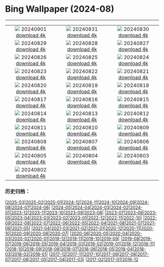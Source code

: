 # Bing Wallpaper (2024-08)
**************
| | | |
|:-:|:-:|:-:|
| ![](https://www.bing.com/th?id=OHR.ThamesLondon_ES-ES4307363719_1920x1080.jpg) 20240901 [download 4k](https://www.bing.com/th?id=OHR.ThamesLondon_ES-ES4307363719_UHD.jpg) | ![](https://www.bing.com/th?id=OHR.DjanetAlgeria_ES-ES4121297619_1920x1080.jpg) 20240831 [download 4k](https://www.bing.com/th?id=OHR.DjanetAlgeria_ES-ES4121297619_UHD.jpg) | ![](https://www.bing.com/th?id=OHR.WhaleSharkDay_ES-ES3843560533_1920x1080.jpg) 20240830 [download 4k](https://www.bing.com/th?id=OHR.WhaleSharkDay_ES-ES3843560533_UHD.jpg) |
| ![](https://www.bing.com/th?id=OHR.CastellfollitSpain_ES-ES3608395320_1920x1080.jpg) 20240829 [download 4k](https://www.bing.com/th?id=OHR.CastellfollitSpain_ES-ES3608395320_UHD.jpg) | ![](https://www.bing.com/th?id=OHR.ParalympicsParis_ES-ES7310525546_1920x1080.jpg) 20240828 [download 4k](https://www.bing.com/th?id=OHR.ParalympicsParis_ES-ES7310525546_UHD.jpg) | ![](https://www.bing.com/th?id=OHR.YoungCaiman_ES-ES2920526153_1920x1080.jpg) 20240827 [download 4k](https://www.bing.com/th?id=OHR.YoungCaiman_ES-ES2920526153_UHD.jpg) |
| ![](https://www.bing.com/th?id=OHR.PalmyraAtoll_ES-ES2724340692_1920x1080.jpg) 20240826 [download 4k](https://www.bing.com/th?id=OHR.PalmyraAtoll_ES-ES2724340692_UHD.jpg) | ![](https://www.bing.com/th?id=OHR.VelaAmericaCupBarcelona_ES-ES7829816830_1920x1080.jpg) 20240825 [download 4k](https://www.bing.com/th?id=OHR.VelaAmericaCupBarcelona_ES-ES7829816830_UHD.jpg) | ![](https://www.bing.com/th?id=OHR.KatahdinWoods_ES-ES2494481024_1920x1080.jpg) 20240824 [download 4k](https://www.bing.com/th?id=OHR.KatahdinWoods_ES-ES2494481024_UHD.jpg) |
| ![](https://www.bing.com/th?id=OHR.PrasatPhanom_ES-ES2130106694_1920x1080.jpg) 20240823 [download 4k](https://www.bing.com/th?id=OHR.PrasatPhanom_ES-ES2130106694_UHD.jpg) | ![](https://www.bing.com/th?id=OHR.OceanCityMD_ES-ES9167700401_1920x1080.jpg) 20240822 [download 4k](https://www.bing.com/th?id=OHR.OceanCityMD_ES-ES9167700401_UHD.jpg) | ![](https://www.bing.com/th?id=OHR.NazcaBooby_ES-ES8963082511_1920x1080.jpg) 20240821 [download 4k](https://www.bing.com/th?id=OHR.NazcaBooby_ES-ES8963082511_UHD.jpg) |
| ![](https://www.bing.com/th?id=OHR.TetonSunrise_ES-ES8184610803_1920x1080.jpg) 20240820 [download 4k](https://www.bing.com/th?id=OHR.TetonSunrise_ES-ES8184610803_UHD.jpg) | ![](https://www.bing.com/th?id=OHR.RegataSanGines_ES-ES7871203072_1920x1080.jpg) 20240819 [download 4k](https://www.bing.com/th?id=OHR.RegataSanGines_ES-ES7871203072_UHD.jpg) | ![](https://www.bing.com/th?id=OHR.HuntingtonBeach_ES-ES7631067128_1920x1080.jpg) 20240818 [download 4k](https://www.bing.com/th?id=OHR.HuntingtonBeach_ES-ES7631067128_UHD.jpg) |
| ![](https://www.bing.com/th?id=OHR.SemanaGrandeBilbao_ES-ES1226526692_1920x1080.jpg) 20240817 [download 4k](https://www.bing.com/th?id=OHR.SemanaGrandeBilbao_ES-ES1226526692_UHD.jpg) | ![](https://www.bing.com/th?id=OHR.JapanRollerCoaster_ES-ES7314617149_1920x1080.jpg) 20240816 [download 4k](https://www.bing.com/th?id=OHR.JapanRollerCoaster_ES-ES7314617149_UHD.jpg) | ![](https://www.bing.com/th?id=OHR.HangCave_ES-ES4781129979_1920x1080.jpg) 20240815 [download 4k](https://www.bing.com/th?id=OHR.HangCave_ES-ES4781129979_UHD.jpg) |
| ![](https://www.bing.com/th?id=OHR.WatarrkaLizard_ES-ES4079653001_1920x1080.jpg) 20240814 [download 4k](https://www.bing.com/th?id=OHR.WatarrkaLizard_ES-ES4079653001_UHD.jpg) | ![](https://www.bing.com/th?id=OHR.DugiOtokCroatia_ES-ES3602010890_1920x1080.jpg) 20240813 [download 4k](https://www.bing.com/th?id=OHR.DugiOtokCroatia_ES-ES3602010890_UHD.jpg) | ![](https://www.bing.com/th?id=OHR.ElephantsAmboseli_ES-ES1712423219_1920x1080.jpg) 20240812 [download 4k](https://www.bing.com/th?id=OHR.ElephantsAmboseli_ES-ES1712423219_UHD.jpg) |
| ![](https://www.bing.com/th?id=OHR.TofinoVancouver_ES-ES1346437270_1920x1080.jpg) 20240811 [download 4k](https://www.bing.com/th?id=OHR.TofinoVancouver_ES-ES1346437270_UHD.jpg) | ![](https://www.bing.com/th?id=OHR.JoshuaTreeNP_ES-ES0806309217_1920x1080.jpg) 20240810 [download 4k](https://www.bing.com/th?id=OHR.JoshuaTreeNP_ES-ES0806309217_UHD.jpg) | ![](https://www.bing.com/th?id=OHR.IncaRuinPeru_ES-ES0427536842_1920x1080.jpg) 20240809 [download 4k](https://www.bing.com/th?id=OHR.IncaRuinPeru_ES-ES0427536842_UHD.jpg) |
| ![](https://www.bing.com/th?id=OHR.SpottedOwlet_ES-ES9381508477_1920x1080.jpg) 20240808 [download 4k](https://www.bing.com/th?id=OHR.SpottedOwlet_ES-ES9381508477_UHD.jpg) | ![](https://www.bing.com/th?id=OHR.MichiganLighthouse_ES-ES4793488515_1920x1080.jpg) 20240807 [download 4k](https://www.bing.com/th?id=OHR.MichiganLighthouse_ES-ES4793488515_UHD.jpg) | ![](https://www.bing.com/th?id=OHR.MolokiniHawaii_ES-ES4650038553_1920x1080.jpg) 20240806 [download 4k](https://www.bing.com/th?id=OHR.MolokiniHawaii_ES-ES4650038553_UHD.jpg) |
| ![](https://www.bing.com/th?id=OHR.HertfordshireLavender_ES-ES4413532305_1920x1080.jpg) 20240805 [download 4k](https://www.bing.com/th?id=OHR.HertfordshireLavender_ES-ES4413532305_UHD.jpg) | ![](https://www.bing.com/th?id=OHR.RomeriaVikinga_ES-ES4247544127_1920x1080.jpg) 20240804 [download 4k](https://www.bing.com/th?id=OHR.RomeriaVikinga_ES-ES4247544127_UHD.jpg) | ![](https://www.bing.com/th?id=OHR.DescensodelSella_ES-ES4018014092_1920x1080.jpg) 20240803 [download 4k](https://www.bing.com/th?id=OHR.DescensodelSella_ES-ES4018014092_UHD.jpg) |
| ![](https://www.bing.com/th?id=OHR.TrunkBay_ES-ES3941681202_1920x1080.jpg) 20240802 [download 4k](https://www.bing.com/th?id=OHR.TrunkBay_ES-ES3941681202_UHD.jpg) |  |  |

### 历史归档：

|[2025-03](/../2025-03/2025-03.md)|[2025-02](/../2025-02/2025-02.md)|[2025-01](/../2025-01/2025-01.md)|[2024-12](/../2024-12/2024-12.md)|[2024-11](/../2024-11/2024-11.md)|[2024-10](/../2024-10/2024-10.md)|[2024-09](/../2024-09/2024-09.md)|[2024-08](/2024-08.md)|[2024-07](/../2024-07/2024-07.md)|[2024-06](/../2024-06/2024-06.md)|
|[2024-05](/../2024-05/2024-05.md)|[2024-04](/../2024-04/2024-04.md)|[2024-03](/../2024-03/2024-03.md)|[2024-02](/../2024-02/2024-02.md)|[2024-01](/../2024-01/2024-01.md)|[2023-12](/../2023-12/2023-12.md)|[2023-11](/../2023-11/2023-11.md)|[2023-10](/../2023-10/2023-10.md)|[2023-09](/../2023-09/2023-09.md)|[2023-08](/../2023-08/2023-08.md)|
|[2023-07](/../2023-07/2023-07.md)|[2023-06](/../2023-06/2023-06.md)|[2023-05](/../2023-05/2023-05.md)|[2023-04](/../2023-04/2023-04.md)|[2023-03](/../2023-03/2023-03.md)|[2023-02](/../2023-02/2023-02.md)|[2023-01](/../2023-01/2023-01.md)|[2022-12](/../2022-12/2022-12.md)|[2022-11](/../2022-11/2022-11.md)|[2022-10](/../2022-10/2022-10.md)|
|[2022-09](/../2022-09/2022-09.md)|[2022-08](/../2022-08/2022-08.md)|[2022-07](/../2022-07/2022-07.md)|[2022-06](/../2022-06/2022-06.md)|[2022-05](/../2022-05/2022-05.md)|[2022-04](/../2022-04/2022-04.md)|[2021-08](/../2021-08/2021-08.md)|[2021-07](/../2021-07/2021-07.md)|[2021-06](/../2021-06/2021-06.md)|[2021-05](/../2021-05/2021-05.md)|
|[2021-04](/../2021-04/2021-04.md)|[2021-03](/../2021-03/2021-03.md)|[2021-02](/../2021-02/2021-02.md)|[2021-01](/../2021-01/2021-01.md)|[2020-12](/../2020-12/2020-12.md)|[2020-11](/../2020-11/2020-11.md)|[2020-10](/../2020-10/2020-10.md)|[2020-09](/../2020-09/2020-09.md)|[2020-08](/../2020-08/2020-08.md)|[2020-07](/../2020-07/2020-07.md)|
|[2020-06](/../2020-06/2020-06.md)|[2020-05](/../2020-05/2020-05.md)|[2020-04](/../2020-04/2020-04.md)|[2020-03](/../2020-03/2020-03.md)|[2020-02](/../2020-02/2020-02.md)|[2020-01](/../2020-01/2020-01.md)|[2019-12](/../2019-12/2019-12.md)|[2019-11](/../2019-11/2019-11.md)|[2019-10](/../2019-10/2019-10.md)|[2019-09](/../2019-09/2019-09.md)|
|[2019-08](/../2019-08/2019-08.md)|[2019-07](/../2019-07/2019-07.md)|[2019-06](/../2019-06/2019-06.md)|[2019-05](/../2019-05/2019-05.md)|[2019-04](/../2019-04/2019-04.md)|[2019-03](/../2019-03/2019-03.md)|[2019-02](/../2019-02/2019-02.md)|[2019-01](/../2019-01/2019-01.md)|[2018-12](/../2018-12/2018-12.md)|[2018-11](/../2018-11/2018-11.md)|
|[2018-10](/../2018-10/2018-10.md)|[2018-09](/../2018-09/2018-09.md)|[2018-08](/../2018-08/2018-08.md)|[2018-07](/../2018-07/2018-07.md)|[2018-06](/../2018-06/2018-06.md)|[2018-05](/../2018-05/2018-05.md)|[2018-04](/../2018-04/2018-04.md)|[2018-03](/../2018-03/2018-03.md)|[2018-02](/../2018-02/2018-02.md)|[2018-01](/../2018-01/2018-01.md)|
|[2017-12](/../2017-12/2017-12.md)|[2017-11](/../2017-11/2017-11.md)|[2017-10](/../2017-10/2017-10.md)|[2017-09](/../2017-09/2017-09.md)|[2017-08](/../2017-08/2017-08.md)|[2017-07](/../2017-07/2017-07.md)|[2017-06](/../2017-06/2017-06.md)|[2017-05](/../2017-05/2017-05.md)|[2017-04](/../2017-04/2017-04.md)|[2017-03](/../2017-03/2017-03.md)|
|[2017-02](/../2017-02/2017-02.md)|[2017-01](/../2017-01/2017-01.md)|[2016-12](/../2016-12/2016-12.md)